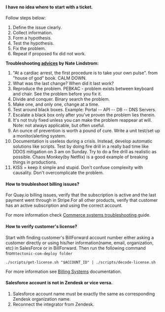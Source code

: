 #### I have no idea where to start with a ticket.

Follow steps below:

1. Define the issue clearly.
2. Collect information.
3. Form a hypothesis.
4. Test the hypothesis.
5. Fix the problem.
6. Repeat if proposed fix did not work. 

**Troubleshooting **[**advices**](https://www.dropbox.com/s/vu799hsttu81t8g/Troubleshooting%20the%20Scientific%20Way.pdf?dl=0)** by Nate Lindstrom:**

1. "At a cardiac arrest, the first procedure is to take your own pulse". from "house of god" book. CALM DOWN.
2. What was the last change? When did it last work?
3. Reproduce the problem. PEBKAC - problem exists between keyboard and chair. See the problem before you fix it. 
4. Divide and conquer. Binary search the problem. 
5. Make one, and only one, change at a time.
6. Test around black boxes. Example: Portal -- API -- DB -- DNS Servers.
7. Escalate a black box only after you've proven the problem lies therein.
8. It's not truly fixed unless you can make the problem reappear at will. Note: not always applicable, but often useful.
9. An ounce of prevention is worth a pound of cure. Write a unit test/set up a monitor/alerting system.
10. Documentation is useless during a crisis. Instead, develop automatic solutions like scripts. Test by doing fire drill in a really bad time like DDOS mitigation on 3 am on Sunday. Try to do a fire drill as realistic as possible. Chaos Monkey\(by Netflix\) is a good example of breaking things in productions.
11. KISS = keep it simple and stupid. Don't confuse complexity with causality. Don't overcomplicate the problem.

#### How to troubleshoot billing issues?

For Quay.io billing issues, verify that the subscription is active and the last payment went through in Stripe.For all other products, verify that customer has an active subscription and using the correct account.

For more information check [Commerce systems troubleshooting ](https://docs.google.com/document/d/1CT8xP_V_749VTaoSzSrhiFtUm0ECcFLdJTK1sd5uJY0/edit#)guide.

#### How to verify customer's license?

Start with finding customer's BillForward account number either asking a customer directly or using his/her information\(name, email, organization, etc\) in SalesForce or in BillForward. Then run the following command from`tectonic-com-deploy folder`

`./scripts/get-license.sh "$ACCOUNT_ID" | ./scripts/decode-license.sh`

For more information see [Billing Systems](https://docs.google.com/document/d/1-GOT4kg8WY2aM55l9Mmj3FfyZMGGQ4PyCfLPX0JpGr0/edit#heading=h.avqk4clgjd3r) documentation.

#### Salesforce account is not in Zendesk or vice versa.

1. Salesforce account name must be exactly the same as corresponding Zendesk organization name.
2. Reconnect the integrator from Zendesk.

 

#### 



